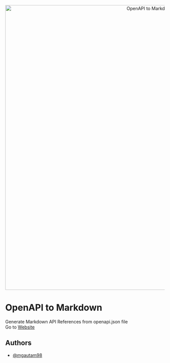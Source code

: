 <p align="center">
  <img src="https://i.imgur.com/1dMghGs.png" alt="OpenAPI to Markdown" width="900"/>
</p>

# OpenAPI to Markdown

Generate Markdown API References from openapi.json file  
Go to [Website](https://mgautam98.github.io/openapi-markdown/)

## Authors

- [@mgautam98](https://www.github.com/mgautam98)

  